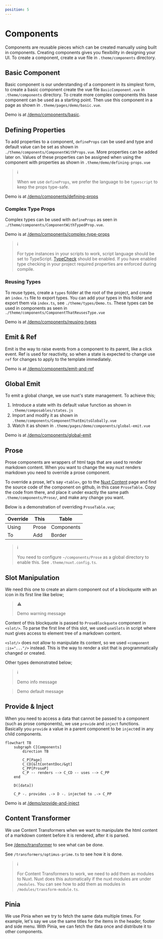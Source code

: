 ```yaml
---
position: 5
---
```


# Components

Components are reusable pieces which can be created manually using built in
components. Creating components gives you flexibility in designing your UI.
To create a component, create a vue file in `.theme/components` directory.

## Basic Component

Basic component is our understanding of a component in its simplest form,
to create a basic component create the vue file `BasicComponent.vue` in
`.theme/components` directory. To create more complex components this base
component can be used as a starting point. Then use this component in a page
as shown in `.theme/pages/demo/basic.vue`.

Demo is at [/demo/components/basic](/demo/components/basic).

## Defining Properties

To add properties to a component, `defineProps` can be used and type and default
value can be set as shown in `./theme/components/ComponentWithProps.vue`. More
properties can be added later on. Values of these properties can be assigned
when using the component with properties as shown in
`.theme/demo/defining-props.vue`

> :information_source:
>
> When we use `defineProps`, we prefer the language to be `typescript` to keep
> the props type-safe.

Demo is at [/demo/components/defining-props](/demo/components/defining-props)

### Complex Type Props

Complex types can be used with `defineProps` as seen in
`./theme/components/ComponentWithTypedProp.vue`.

Demo is at
[/demo/components/complex-type-props](/demo/components/complex-type-props)

> :information_source:
>
> For type instances in your scripts to work, script language should be set
> to TypeScript. [TypeCheck][] should be enabled. If you have enabled type
> checking in your project required properties are enforced during compile.

### Reusing Types

To reuse types, create a `types` folder at the root of the project, and create
an `index.ts` file to export types. You can add your types in this folder and
export them via `index.ts`, see `./theme/types/Demo.ts`. These types can be
used in components as seen in `./theme/components/ComponentThatReusesType.vue`

Demo is at [/demo/components/reusing-types](/demo/components/reusing-types)

## Emit & Ref

Emit is the way to raise events from a component to its parent, like a click
event. Ref is used for reactivity, so when a state is expected to change use
`ref` for changes to apply to the template immediately.

Demo is at [/demo/components/emit-and-ref](/demo/components/emit-and-ref)

## Global Emit

To emit a global change, we use nuxt's state management. To achieve this;

1. Introduce a state with its default value function as shown in
   `.theme/composables/states.js`
1. Import and modify it as shown in
   `.theme/components/ComponentThatEmitsGlobally.vue`
1. Watch it as shown in `.theme/pages/demo/components/global-emit.vue`

Demo is at [/demo/components/global-emit](/demo/components/global-emit)

## Prose

Prose components are wrappers of html tags that are used to render markdown
content. When you want to change the way nuxt renders markdown you need to
override a prose component.

To override a prose, let's say `<table>`, go to the
[Nuxt Content](https://content.nuxt.com/components/prose) page and find the
source code of the component on github, in this case `ProseTable`. Copy the
code from there, and place it under exactly the same path
`.theme/components/Prose/`, and make any change you want.

Below is a demonstration of overriding `ProseTable.vue`;

| Override | This  | Table      |
| ---      | ---   | ---        |
| Using    | Prose | Components |
| To       | Add   | Border     |

> :information_source:
>
> You need to configure `~/components/Prose` as a global directory to enable
> this. See `.theme/nuxt.config.ts`.

## Slot Manipulation

We need this one to create an alarm component out of a blockquote with an icon
in its first line like below;

> :warning:
>
> Demo warning message

Content of this blockquote is passed to `ProseBlockquote` component in
`<slot/>`. To parse the first line of this slot, we used `useSlots` in script
where nuxt gives access to element tree of a markdown content.

`<slot/>` does not allow to manipulate its content, so we used `<component
:is="..."/>` instead. This is the way to render a slot that is programmatically
changed or created.

Other types demonstrated below;

> :information_source:
>
> Demo info message

> Demo default message

## Provide & Inject

When you need to access a data that cannot be passed to a component (such as
prose components), we use `provide` and `inject` functions. Basically you
`provide` a value in a parent component to be `inject`ed in any child
components.

```mermaid
flowchart TB
    subgraph C[Components]
        direction TB

        C_P[Page]
        C_CD[&ltContentDoc/&gt]
        C_PP[ProseP]
        C_P -- renders --> C_CD -- uses --> C_PP
    end

    D([data])

    C_P -. provides .-> D -. injected to .-> C_PP
```

Demo is at [/demo/provide-and-inject](/demo/provide-and-inject)

[TypeCheck]: https://nuxt.com/docs/api/configuration/nuxt-config#typecheck

## Content Transformer

We use Content Transformers when we want to manipulate the html content of a
markdown content before it is rendered, after it is parsed.

See [/demo/transformer](/demo/transformer/) to see what can be done.

See `/transformers/optimus-prime.ts` to see how it is done.

> :information_source:
>
> For Content Transformers to work, we need to add them as modules to Nuxt.
> Nuxt does this automatically if the nuxt modules are under `/modules`. You
> can see how to add them as modules in `/modules/transform-module.ts`.

## Pinia

We use Pinia when we try to fetch the same data multiple times. For example,
let's say we use the same titles for the items in the header, footer and side
menu. With Pinia, we can fetch the data once and distribute it to other
components.
